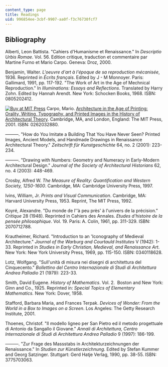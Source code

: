 ```yaml
---
content_type: page
title: Readings
uid: 996854ee-3cbf-9907-aa0f-f3c76730fcf7
---
```


Bibliography
------------

Alberti, Leon Battista. "Cahiers d'Humanisme et Renaissance." In _Descriptio Urbis Romae_. Vol. 56. Edition critique, traduction et commentaire par Martine Furno et Mario Carpo. Geneva: Droz, 2000.

Benjamin, Walter. _L'oeuvre d'art à l'époque de sa reproduction mécanisée_, 1936. Reprinted in _Écrits français_. Edited by J - M Monnoyer. Paris: Gallimard, 1991, pp. 117-192. "The Work of Art in the Age of Mechnical Reproduction." In _Illuminations: Essays and Reflections_. Translated by Harry Zohn. Edited by Hannah Arendt. New York: Schocken Books, 1968. ISBN: 0805202412.

[![Buy at MIT Press](/images/mp_logo.gif)](https://mitpress.mit.edu/books/architecture-age-printing) Carpo, Mario. [Architecture in the Age of Printing: Orality, Writing, Typography, and Printed Images in the History of Architectural Theory](https://mitpress.mit.edu/books/architecture-age-printing). Cambridge, MA, and London, England: The MIT Press, 2001. ISBN: 0262032880.

———. "How do You Imitate a Building That You Have Never Seen? Printed Images, Ancient Models, and Handmade Drawings in Renaissance Architectural Theory." _Zeitschrift für Kunstgeschichte_ 64, no. 2 (2001): 223-234.

———. "Drawing with Numbers: Geometry and Numeracy in Early-Modern Architectural Design." _Journal of the Society of Architectural Historians_ 62, no. 4 (2003): 448-469.

Crosby, Alfred W. _The Measure of Reality: Quantification and Western Society, 1250-1600_. Cambridge, MA: Cambridge University Press, 1997.

Ivins, William, Jr. _Prints and Visual Communication_. Cambridge, MA: Harvard University Press, 1953. Reprint, The MIT Press, 1992.

Koyré, Alexandre. "Du monde de l''à peu près' à l'univers de la précision." _Critique_ 28 (1948). Reprinted in Cahiers des Annales. _Etudes d'histoire de la pensée philosophique_. Vol. 19. Paris: A. Colin, 1961, pp. 311-329. ISBN: 2070712788.

Krautheimer, Richard. "Introduction to an 'Iconography of Medieval Architecture." _Journal of the Warburg and Courtauld Institutes_ V (1942): 1-33. Reprinted in _Studies in Early Christian, Medieval, and Renaissance Art_. New York: New York University Press, 1969, pp. 115-150. ISBN: 0340118628.

Lotz, Wolfgang. "Sull'unità di misura nei disegni di architettura del Cinquecento." _Bollettino del Centro Internazionale di Studi di Architettura Andrea Palladio_ 21 (1979): 223-33.

Smith, David Eugene. _History of Mathematics_. Vol. 2.  Boston and New York: Ginn and Co., 1925. Reprinted in: _Special Topics of Elementary Mathematics._ New York: Dover, 1958.

Stafford, Barbara Maria, and Frances Terpak. _Devices of Wonder: From the World in a Box to Images on a Screen_. Los Angeles: The Getty Research Institute, 2001.

Thoenes, Christof. "Il modello ligneo per San Pietro ed il metodo progettuale di Antonio da Sangallo il Giovane." _Annali di Architettura, Centro Internazionale di Studi di Architettura Andrea Palladio_ 9 (1997): 186-199.

———. "Zur Frage des Massstabs in Architekturzeichnungen der Renaissance." In _Studien zur Künstlerzeichnung_. Edited by Stefan Kummer and Georg Satzinger. Stuttgart: Gerd Hatje Verlag, 1990, pp. 38-55. ISBN: 3775703063.